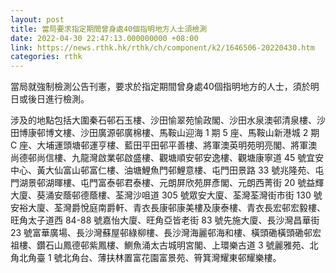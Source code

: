 ```yaml
---
layout: post
title: 當局要求指定期間曾身處40個指明地方人士須檢測
date: 2022-04-30 22:47:13.000000000 +08:00
link: https://news.rthk.hk/rthk/ch/component/k2/1646506-20220430.htm
categories: rthk
---
```


當局就強制檢測公告刊憲，要求於指定期間曾身處40個指明地方的人士，須於明日或後日進行檢測。

涉及的地點包括大圍秦石邨石玉樓、沙田愉翠苑愉政閣、沙田水泉澳邨清泉樓、沙田博康邨博文樓、沙田廣源邨廣棉樓、馬鞍山迎海 1 期 5 座、馬鞍山新港城 2 期 C 座、大埔運頭塘邨運亨樓、藍田平田邨平善樓、將軍澳英明苑明亮閣、將軍澳尚德邨尚信樓、九龍灣啟業邨啟盛樓、觀塘順安邨安逸樓、觀塘康寧道 45 號宜安中心、黃大仙富山邨富仁樓、油塘鯉魚門邨鯉意樓、屯門田景路 33 號兆隆苑、屯門湖景邨湖暉樓、屯門富泰邨君泰樓、元朗屏欣苑屏彥閣、元朗西菁街 20 號益輝大廈、葵涌安蔭邨德蔭樓、荃灣沙咀道 305 號眾安大廈、荃灣荃灣街市街 130 號安裕大廈、荃灣爵悅庭南爵軒、青衣長康邨康美樓及康泰樓、青衣長宏邨宏毅樓、旺角太子道西 84-88 號嘉怡大廈、旺角亞皆老街 83 號先施大廈、長沙灣昌華街 23 號富華廣場、長沙灣蘇屋邨綠柳樓、長沙灣海麗邨海和樓、橫頭磡橫頭磡邨宏祖樓、鑽石山鳳德邨紫鳳樓、鰂魚涌太古城明宮閣、上環樂古道 3 號麗雅苑、北角北角臺 1 號北角台、薄扶林置富花園富景苑、筲箕灣耀東邨耀樂樓。
